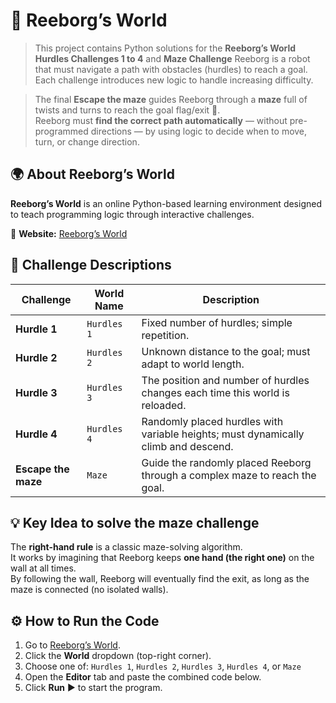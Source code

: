 # 🤖 Reeborg’s World

> This project contains Python solutions for the **Reeborg’s World Hurdles Challenges 1 to 4** and **Maze Challenge** 
Reeborg is a robot that must navigate a path with obstacles (hurdles) to reach a goal.  
Each challenge introduces new logic to handle increasing difficulty.

> The final **Escape the maze** guides Reeborg through a **maze** full of twists and turns to reach the goal flag/exit 🏁.  
Reeborg must **find the correct path automatically** — without pre-programmed directions — by using logic to decide when to move, turn, or change direction.


## 🌍 About Reeborg’s World
**Reeborg’s World** is an online Python-based learning environment designed to teach programming logic through interactive challenges.

🔗 **Website:** [Reeborg’s World](https://reeborg.ca/reeborg.html)


## 🧱 Challenge Descriptions

| Challenge | World Name | Description |
|------------|-------------|-------------|
| **Hurdle 1** | `Hurdles 1` | Fixed number of hurdles; simple repetition. |
| **Hurdle 2** | `Hurdles 2` | Unknown distance to the goal; must adapt to world length. |
| **Hurdle 3** | `Hurdles 3` | The position and number of hurdles changes each time this world is reloaded.|
| **Hurdle 4** | `Hurdles 4` | Randomly placed hurdles with variable heights; must dynamically climb and descend. |
| **Escape the maze** | `Maze` | Guide the randomly placed Reeborg through a complex maze to reach the goal. |


## 💡 Key Idea to solve the **maze challenge**

The **right-hand rule** is a classic maze-solving algorithm.  
It works by imagining that Reeborg keeps **one hand (the right one)** on the wall at all times.  
By following the wall, Reeborg will eventually find the exit, as long as the maze is connected (no isolated walls).


## ⚙️ How to Run the Code

1. Go to [Reeborg’s World](https://reeborg.ca/reeborg.html).
2. Click the **World** dropdown (top-right corner).
3. Choose one of: `Hurdles 1`, `Hurdles 2`, `Hurdles 3`, `Hurdles 4`, or `Maze`
4. Open the **Editor** tab and paste the combined code below.
5. Click **Run** ▶️ to start the program.

